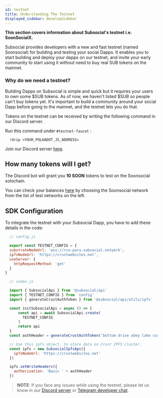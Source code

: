 ```yaml
---
id: testnet
title: Understanding The Testnet
displayed_sidebar: developSidebar
---
```


**This section covers information about Subsocial's testnet i.e. SoonSocialX.**

Subsocial provides developers with a new and fast testnet (named Soonsocial) for building and testing your social Dapps. It enables you to start building and deploy your dapps on our testnet, and invite your early community to start using it without need to buy real SUB tokens on the mainnet.

### Why do we need a testnet?

Building Dapps on Subsocial is simple and quick but it requires your users to own some $SUB tokens. As of now, we haven't listed $SUB so people can't buy tokens yet. It's important to build a community around your social Dapp before going to the mainnet, and the testnet lets you do that.

Tokens on the testnet can be received by writing the following command in our Discord server.

Run this command under `#testnet-faucet` : 
```
  !drip <YOUR_POLKADOT_JS_ADDRESS> 
```

Join our Discord server [here](https://discord.gg/w2Rqy2M).

## How many tokens will I get?

The Discord bot will grant you **10 SOON** tokens to test on the Soonsocial solochain. 

You can check your balances [here](https://polkadot.js.org/apps/#/accounts) by choosing the Soonsocial network from the list of test networks on the left.

## SDK Configuration 

To integrate the testnet with your Subsocial Dapp, you have to add these details in the code:

```javascript
  // config.js

  export const TESTNET_CONFIG = {
  substrateNodeUrl: 'wss://rco-para.subsocial.network',
  ipfsNodeUrl: 'https://crustwebsites.net',
  useServer: {
    httpRequestMethod: 'get'
  }
}

```

```javascript
  // index.js

  import { SubsocialApi } from '@subsocial/api'
  import { TESTNET_CONFIG } from 'config'
  import { generateCrustAuthToken } from '@subsocial/api/utils/ipfs'

  const initSubsocialApi = async () => {
      const api = await SubsocialApi.create(
        TESTNET_CONFIG
      )
      return api
  }
  const authHeader = generateCrustAuthToken('bottom drive obey lake curtain smoke basket hold race lonely fit walk//Alice')

  // Use this ipfs object, to store data on Crust IPFS cluster.
  const ipfs = new SubsocialIpfsApi({
    ipfsNodeUrl: 'https://crustwebsites.net'
  })

  ipfs.setWriteHeaders({
    authorization: 'Basic ' + authHeader
  })

```

> **NOTE**: If you face any issues while using the testnet, please let us know in our [Discord server](https://discord.gg/w2Rqy2M) or [Telegram developer chat](https://t.me/+ZzvLu0ZfkQwxNGQy).
